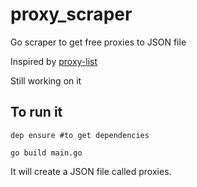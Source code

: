 # proxy_scraper
Go scraper to get free proxies to JSON file

Inspired by [proxy-list](https://github.com/chill117/proxy-lists#readme)

Still working on it

## To run it

```
dep ensure #to get dependencies

go build main.go
```

It will create a JSON file called proxies.
